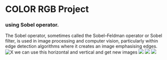 # COLOR RGB Project
### using Sobel operator.
The Sobel operator, sometimes called the Sobel–Feldman operator or Sobel filter, is used in image processing and computer vision,
particularly within edge detection algorithms where it creates an image emphasising edges.
![X](https://i.gyazo.com/4f7b69ea0150d094e770bfeb2da0c971.png)
we can use this  horizontal and vertical and get new images
![](https://www.tutorialspoint.com/dip/images/sobel1.jpg) ![](https://www.tutorialspoint.com/dip/images/sobel2.jpg) ![](https://www.tutorialspoint.com/dip/images/sobel3.jpg)
